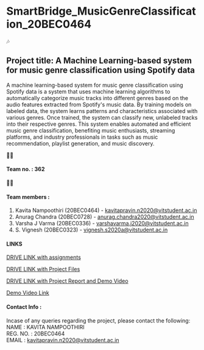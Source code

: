 # SmartBridge_MusicGenreClassification_20BEC0464

:notes:
##  Project title: A Machine Learning-based system for music genre classification using Spotify data

A machine learning-based system for music genre classification using Spotify data is a system that uses machine learning algorithms to automatically categorize music tracks into different genres based on the audio features extracted from Spotify's music data. By training models on labeled data, the system learns patterns and characteristics associated with various genres. Once trained, the system can classify new, unlabeled tracks into their respective genres. This system enables automated and efficient music genre classification, benefiting music enthusiasts, streaming platforms, and industry professionals in tasks such as music recommendation, playlist generation, and music discovery.

:technologist: 
#### Team no. : 362

 :student: 
 #### Team members :
 1. Kavita Nampoothiri (20BEC0464) - kavitapravin.n2020@vitstudent.ac.in
 2. Anurag Chandra (20BEC0728) - anurag.chandra2020@vitstudent.ac.in
 3. Varsha J Varma (20BEC0336) - varshavarma.j2020@vitstudent.ac.in
 4. S. Vignesh (20BEC0323) - vignesh.s2020a@vitstudent.ac.in

#### LINKS

[DRIVE LINK with assignments](https://drive.google.com/drive/folders/1p5OJFWj7nsG5NyLFRJLEZwmDp7kFuThV?usp=sharing)

[DRIVE LINK with Project Files](https://drive.google.com/drive/folders/1He4SLQRNIAmD3VLmuwcjD_nGtQUqXv03?usp=sharing)

[DRIVE LINK with Project Report and Demo Video](https://drive.google.com/drive/folders/1e8lSM_810nIWwEx-BfU_3mtsBiiySxUm?usp=sharing)

[Demo Video Link](https://drive.google.com/file/d/1AF7kuRlQyZV6JI0R8EhISZpksVWV2kWo/view?usp=sharing)

#### Contact Info :
Incase of any queries regarding the project, please contact the following:<br>
NAME : KAVITA NAMPOOTHIRI<br>
REG. NO. : 20BEC0464 <br>
EMAIL : kavitapravin.n2020@vitstudent.ac.in
